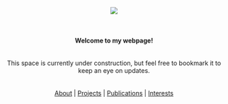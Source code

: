 <p align="center">
  <img src="https://www.outlookindia.com/outlooktraveller/public/uploads/2018/06/Forest-Dirang-Arunachal-Pradesh.jpg">
  <br><br><br><br>
  <b>Welcome to my webpage!</b><br><br><br>
  <a>This space is currently under construction, but feel free to bookmark it to keep an eye on updates. </a><br><br><br>
  <a href="#">About</a> |
  <a href="#">Projects</a> |
  <a href="#">Publications</a> | 
  <a href="#">Interests</a>

</p>

